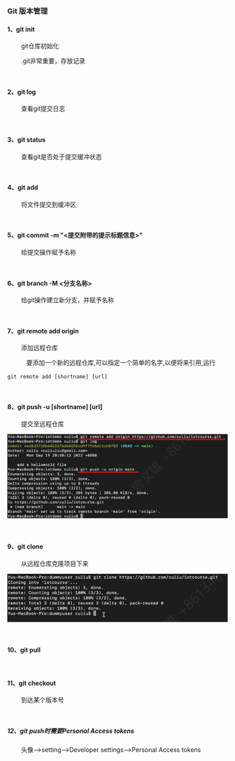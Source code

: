 ### Git 版本管理

#### 1、git init

        git仓库初始化

        .git非常重要，存放记录

    

#### 2、git log

        查看git提交日志

    

#### 3、git status

        查看git是否处于提交缓冲状态

    

#### 4、git add  <file>

        将文件提交到缓冲区

    

#### 5、git commit -m "<提交附带的提示标题信息>"

        给提交操作赋予名称

    

#### 6、git branch -M <分支名称>

        给git操作建立新分支，并赋予名称

    

#### 7、git remote add origin   <url>

        添加远程仓库

    　　要添加一个新的远程仓库,可以指定一个简单的名字,以便将来引用,运行

```git命令
git remote add [shortname] [url]
```

    

#### 8、git push -u [shortname] [url]

        提交至远程仓库

![](img/2022-09-19-21-03-29-image.png)

    

#### 9、git clone <url>

        从远程仓库克隆项目下来

![](img/2022-09-19-21-06-14-image.png)

    

#### 10、git pull

    

#### 11、git checkout <commit ID>

        到达某个版本号

    

##### 12、git push时需要Personal Access tokens

        头像—>setting—>Developer settings—>Personal Access tokens
